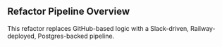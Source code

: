 ## Refactor Pipeline Overview

This refactor replaces GitHub-based logic with a Slack-driven, Railway-deployed, Postgres-backed pipeline.